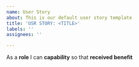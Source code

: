 ```yaml
---
name: User Story
about: This is our default user story template
title: 'USR STORY: <TITLE>'
labels: ''
assignees: ''

---
```


As a **role** I can **capability** so that **received benefit**
